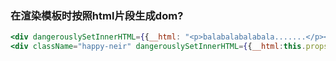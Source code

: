 ### 在渲染模板时按照html片段生成dom?
```jsx
<div dangerouslySetInnerHTML={{__html: "<p>balabalabalabala.......</p><p>balalababalalaba....</p>"}} />
<div className="happy-neir" dangerouslySetInnerHTML={{__html:this.props.content}} />
```
